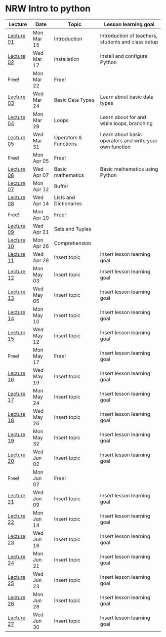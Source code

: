 # NRW Intro to python

| Lecture                 | Date       | Topic                              | Lesson learning goal                                                           |
| ----------------------- | ---------- | ---------------------------------- | ------------------------------------------------------------------------------ |
| [Lecture 01](lecture-01/)  | Mon Mar 15 | Introduction                      | Introduction of teachers, students and class setup |
| [Lecture 02](lecture-02/)  | Wed Mar 17 | Installation | Install and configure Python |
| Free!  | Mon Mar 22 | Free! |  |
| [Lecture 03](lecture-03/) | Wed Mar 24 | Basic Data Types | Learn about basic data types |
| [Lecture 04](lecture-04/) | Mon Mar 29 | Loops | Learn about for and while loops, branching |
| [Lecture 05](lecture-05/) | Wed Mar 31 | Operators & Functions | Learn about basic operators and write your own function |
| Free! | Mon Apr 05 | Free! |  |
| [Lecture 06](lecture-06/) | Wed Apr 07 | Basic mathematics | Basic mathematics using Python |
| [Lecture 07](lecture-07/) | Mon Apr 12  | Buffer |  |
| [Lecture 08](lecture-08/) | Wed Apr 14  | Lists and Dictionaries |  |
| Free! | Mon Apr 19  | Free! |  |
| [Lecture 09](lecture-09/) | Wed Apr 21 | Sets and Tuples |  |
| [Lecture 10](lecture-10/) | Mon Apr 26 | Comprehension |  |
| [Lecture 11](lecture-11/) | Wed Apr 28 |  Insert topic                       | Insert lesson learning goal                                                    |
| [Lecture 12](lecture-12/) | Mon May 03 |  Insert topic                       | Insert lesson learning goal                                                    |
| [Lecture 13](lecture-13/) | Wed May 05 |  Insert topic                       | Insert lesson learning goal                                                    |
| [Lecture 14](lecture-14/) | Mon May 10 |  Insert topic                       | Insert lesson learning goal                                                    |
| [Lecture 15](lecture-15/) | Wed May 12  |  Insert topic                       | Insert lesson learning goal                                                    |
| Free! | Mon May 17  |  Free!                      | Insert lesson learning goal                                                    |
| [Lecture 16](lecture-16/) | Wed May 19 |  Insert topic                       | Insert lesson learning goal                                                    |
| [Lecture 17](lecture-17/) | Mon May 24 |  Insert topic                       | Insert lesson learning goal                                                    |
| [Lecture 18](lecture-18/) | Wed May 26 |  Insert topic                       | Insert lesson learning goal                                                    |
| [Lecture 19](lecture-19/) | Mon May 32 |  Insert topic                       | Insert lesson learning goal                                                    |
| [Lecture 20](lecture-20/) | Wed Jun 02 |  Insert topic                       | Insert lesson learning goal                                                    |
| Free! | Mon Jun 07  |  Free!                       |                                                     |
| [Lecture 21](lecture-21/) | Wed Jun 09  | Insert topic                       | Insert lesson learning goal                                                    |
| [Lecture 22](lecture-22/) | Mon Jun 14 |  Insert topic                       | Insert lesson learning goal                                                    |
| [Lecture 23](lecture-23/) | Wed Jun 16 | Insert topic                       | Insert lesson learning goal                                                    |
| [Lecture 24](lecture-24/) | Mon Jun 21  |  Insert topic                       | Insert lesson learning goal                                                    |
| [Lecture 25](lecture-25/) | Wed Jun 23  | Insert topic                       | Insert lesson learning goal                                                    |
| [Lecture 26](lecture-26/) | Mon Jun 28 |  Insert topic                       | Insert lesson learning goal                                                    |
| [Lecture 27](lecture-27/) | Wed Jun 30 | Insert topic                       | Insert lesson learning goal                                                    |
